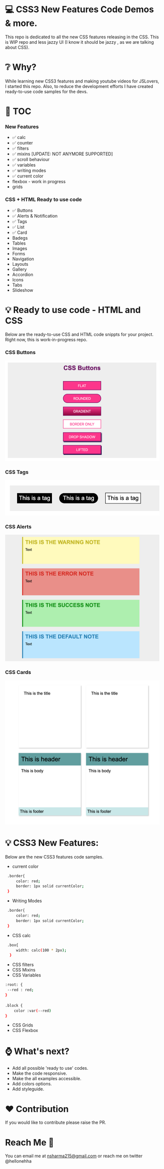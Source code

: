 # :computer: CSS3 New Features Code Demos & more.

This repo is dedicated to all the new CSS features releasing in the CSS.
This is WIP repo and less jazzy UI (I know it should be jazzy , as we are talking about CSS).

# :grey_question: Why?

While learning new CSS3 features and making youtube videos for JSLovers, I started this repo. Also, to reduce the development efforts I have created ready-to-use code samples for the devs.

# :pushpin: TOC

### New Features

- :white_check_mark: calc
- :white_check_mark: counter
- :white_check_mark: filters
- :white_check_mark: mixins [UPDATE: NOT ANYMORE SUPPORTED]
- :white_check_mark: scroll behaviour
- :white_check_mark: variables
- :white_check_mark: writing modes
- :white_check_mark: current color
- flexbox - work in progress
- grids

### CSS + HTML Ready to use code

- :white_check_mark: Buttons
- :white_check_mark: Alerts & Notification
- :white_check_mark: Tags
- :white_check_mark: List
- :white_check_mark: Card
- Badegs
- Tables
- Images
- Forms
- Navigation
- Layouts
- Gallery
- Accordion
- Icons
- Tabs
- Slideshow

# :bulb: Ready to use code - HTML and CSS

Below are the ready-to-use CSS and HTML code snippts for your project.
Right now, this is work-in-progress repo.

### CSS Buttons

![](images/buttons.png)

### CSS Tags

![](images/tags.png)

### CSS Alerts

![](images/alerts.png)

### CSS Cards

![](images/cards.png)

# :bulb: CSS3 New Features:

Below are the new CSS3 features code samples.

- current color

```sh
 .border{
     color: red;
     border: 1px solid currentColor;
 }
```

- Writing Modes

```sh
 .border{
     color: red;
     border: 1px solid currentColor;
 }
```

- CSS calc

```sh
 .box{
     width: calc(100 * 2px);
  }
```

- CSS filters
- CSS Mixins
- CSS Variables

```sh
:root: {
 --red : red;
}

.block {
    color :var(--red)
}

```

- CSS Grids
- CSS Flexbox

# :watch: What's next?

- Add all possible 'ready to use' codes.
- Make the code responsive.
- Make the all examples accessible.
- Add colors options.
- Add styleguide.

# :heart: Contribution

If you would like to contribute please raise the PR.

# Reach Me :woman:

You can email me at nsharma215@gmail.com or reach me on twitter @hellonehha
